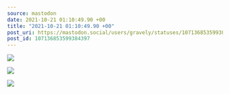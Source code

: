 ```yaml
---
source: mastodon
date: 2021-10-21 01:10:49.90 +00
title: "2021-10-21 01:10:49.90 +00"
post_uri: https://mastodon.social/users/gravely/statuses/107136853599384397
post_id: 107136853599384397
---
```




![](/images/107136853287910496.jpg)

![](/images/107136853431933142.jpg)

![](/images/107136853548503580.jpg)

